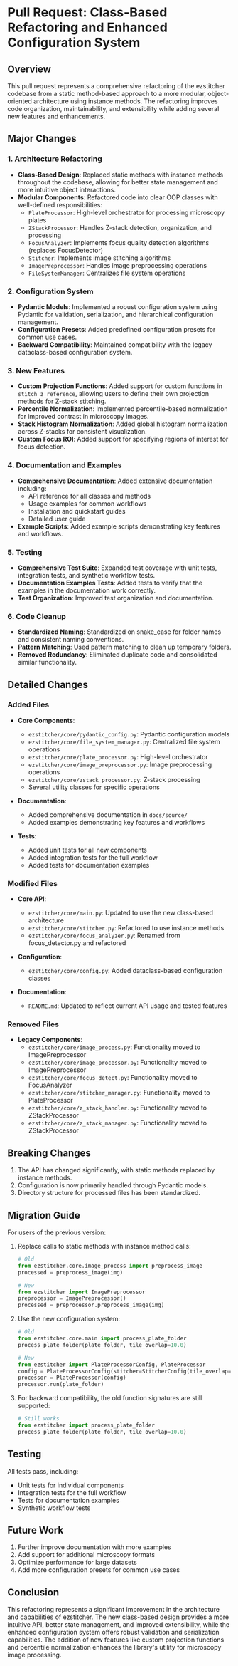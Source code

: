 # Pull Request: Class-Based Refactoring and Enhanced Configuration System

## Overview

This pull request represents a comprehensive refactoring of the ezstitcher codebase from a static method-based approach to a more modular, object-oriented architecture using instance methods. The refactoring improves code organization, maintainability, and extensibility while adding several new features and enhancements.

## Major Changes

### 1. Architecture Refactoring

- **Class-Based Design**: Replaced static methods with instance methods throughout the codebase, allowing for better state management and more intuitive object interactions.
- **Modular Components**: Refactored code into clear OOP classes with well-defined responsibilities:
  - `PlateProcessor`: High-level orchestrator for processing microscopy plates
  - `ZStackProcessor`: Handles Z-stack detection, organization, and processing
  - `FocusAnalyzer`: Implements focus quality detection algorithms (replaces FocusDetector)
  - `Stitcher`: Implements image stitching algorithms
  - `ImagePreprocessor`: Handles image preprocessing operations
  - `FileSystemManager`: Centralizes file system operations

### 2. Configuration System

- **Pydantic Models**: Implemented a robust configuration system using Pydantic for validation, serialization, and hierarchical configuration management.
- **Configuration Presets**: Added predefined configuration presets for common use cases.
- **Backward Compatibility**: Maintained compatibility with the legacy dataclass-based configuration system.

### 3. New Features

- **Custom Projection Functions**: Added support for custom functions in `stitch_z_reference`, allowing users to define their own projection methods for Z-stack stitching.
- **Percentile Normalization**: Implemented percentile-based normalization for improved contrast in microscopy images.
- **Stack Histogram Normalization**: Added global histogram normalization across Z-stacks for consistent visualization.
- **Custom Focus ROI**: Added support for specifying regions of interest for focus detection.

### 4. Documentation and Examples

- **Comprehensive Documentation**: Added extensive documentation including:
  - API reference for all classes and methods
  - Usage examples for common workflows
  - Installation and quickstart guides
  - Detailed user guide
- **Example Scripts**: Added example scripts demonstrating key features and workflows.

### 5. Testing

- **Comprehensive Test Suite**: Expanded test coverage with unit tests, integration tests, and synthetic workflow tests.
- **Documentation Examples Tests**: Added tests to verify that the examples in the documentation work correctly.
- **Test Organization**: Improved test organization and documentation.

### 6. Code Cleanup

- **Standardized Naming**: Standardized on snake_case for folder names and consistent naming conventions.
- **Pattern Matching**: Used pattern matching to clean up temporary folders.
- **Removed Redundancy**: Eliminated duplicate code and consolidated similar functionality.

## Detailed Changes

### Added Files

- **Core Components**:
  - `ezstitcher/core/pydantic_config.py`: Pydantic configuration models
  - `ezstitcher/core/file_system_manager.py`: Centralized file system operations
  - `ezstitcher/core/plate_processor.py`: High-level orchestrator
  - `ezstitcher/core/image_preprocessor.py`: Image preprocessing operations
  - `ezstitcher/core/zstack_processor.py`: Z-stack processing
  - Several utility classes for specific operations

- **Documentation**:
  - Added comprehensive documentation in `docs/source/`
  - Added examples demonstrating key features and workflows

- **Tests**:
  - Added unit tests for all new components
  - Added integration tests for the full workflow
  - Added tests for documentation examples

### Modified Files

- **Core API**:
  - `ezstitcher/core/main.py`: Updated to use the new class-based architecture
  - `ezstitcher/core/stitcher.py`: Refactored to use instance methods
  - `ezstitcher/core/focus_analyzer.py`: Renamed from focus_detector.py and refactored

- **Configuration**:
  - `ezstitcher/core/config.py`: Added dataclass-based configuration classes

- **Documentation**:
  - `README.md`: Updated to reflect current API usage and tested features

### Removed Files

- **Legacy Components**:
  - `ezstitcher/core/image_process.py`: Functionality moved to ImagePreprocessor
  - `ezstitcher/core/image_processor.py`: Functionality moved to ImagePreprocessor
  - `ezstitcher/core/focus_detect.py`: Functionality moved to FocusAnalyzer
  - `ezstitcher/core/stitcher_manager.py`: Functionality moved to PlateProcessor
  - `ezstitcher/core/z_stack_handler.py`: Functionality moved to ZStackProcessor
  - `ezstitcher/core/z_stack_manager.py`: Functionality moved to ZStackProcessor

## Breaking Changes

1. The API has changed significantly, with static methods replaced by instance methods.
2. Configuration is now primarily handled through Pydantic models.
3. Directory structure for processed files has been standardized.

## Migration Guide

For users of the previous version:

1. Replace calls to static methods with instance method calls:
   ```python
   # Old
   from ezstitcher.core.image_process import preprocess_image
   processed = preprocess_image(img)
   
   # New
   from ezstitcher import ImagePreprocessor
   preprocessor = ImagePreprocessor()
   processed = preprocessor.preprocess_image(img)
   ```

2. Use the new configuration system:
   ```python
   # Old
   from ezstitcher.core.main import process_plate_folder
   process_plate_folder(plate_folder, tile_overlap=10.0)
   
   # New
   from ezstitcher import PlateProcessorConfig, PlateProcessor
   config = PlateProcessorConfig(stitcher=StitcherConfig(tile_overlap=10.0))
   processor = PlateProcessor(config)
   processor.run(plate_folder)
   ```

3. For backward compatibility, the old function signatures are still supported:
   ```python
   # Still works
   from ezstitcher import process_plate_folder
   process_plate_folder(plate_folder, tile_overlap=10.0)
   ```

## Testing

All tests pass, including:
- Unit tests for individual components
- Integration tests for the full workflow
- Tests for documentation examples
- Synthetic workflow tests

## Future Work

1. Further improve documentation with more examples
2. Add support for additional microscopy formats
3. Optimize performance for large datasets
4. Add more configuration presets for common use cases

## Conclusion

This refactoring represents a significant improvement in the architecture and capabilities of ezstitcher. The new class-based design provides a more intuitive API, better state management, and improved extensibility, while the enhanced configuration system offers robust validation and serialization capabilities. The addition of new features like custom projection functions and percentile normalization enhances the library's utility for microscopy image processing.
